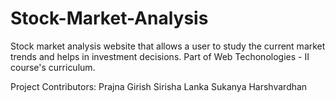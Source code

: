 # Stock-Market-Analysis
Stock market analysis website that allows a user to study the current market trends and helps in investment decisions.
Part of Web Techonologies - II course's curriculum. 

Project Contributors: 
Prajna Girish
Sirisha Lanka
Sukanya Harshvardhan
